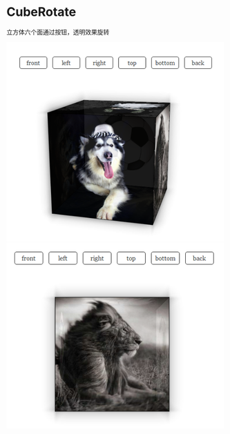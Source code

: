 # CubeRotate
立方体六个面通过按钮，透明效果旋转


![image](https://github.com/AlinaGao/CubeRotate/blob/master/square3d1.png)
![image](https://github.com/AlinaGao/CubeRotate/blob/master/square3d2.png)
